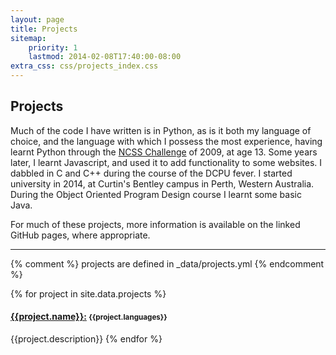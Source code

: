 ```yaml
---
layout: page
title: Projects
sitemap:
    priority: 1
    lastmod: 2014-02-08T17:40:00-08:00
extra_css: css/projects_index.css
---
```


## Projects

Much of the code I have written is in Python, as is it both my language of choice, and the language with which I possess the most experience, having learnt Python through the [NCSS Challenge](https://groklearning.com/challenge/) of 2009, at age 13.
Some years later, I learnt Javascript, and used it to add functionality to some websites.
I dabbled in C and C++ during the course of the DCPU fever.
I started university in 2014, at Curtin's Bentley campus in Perth, Western Australia. During the Object Oriented Program Design course I learnt some basic Java.

For much of these projects, more information is available on the linked GitHub pages, where appropriate.

---

{% comment %} projects are defined in _data/projects.yml {% endcomment %}

{% for project in site.data.projects %}
#### [{{project.name}}:]({{project.link}}) <small>{{project.languages}}</small>
{{project.description}}
{% endfor %}
